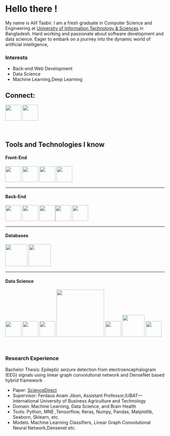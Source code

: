 # Hello there !


My name is Alif Tasbir. I am a fresh graduate in Computer Science and Engineering at [University of Information Technology & Sciences](https://uits.edu.bd/) in Bangladesh. Hard working and passionate about software development and data science. Eager to embark on a journey into the dynamic world of artificial intelligence,

### Interests
- Back-end Web Development
- Data Science
- Machine Learning,Deep Learning


## Connect:
<a target="_blank" href="https://www.linkedin.com/in/alif-tasbir-56aa5a1b2/"><img src="https://cdn.jsdelivr.net/gh/devicons/devicon/icons/linkedin/linkedin-original.svg" style="width: 50px" /></a>
<a target="_blank" href="mailto:aliftasbir@gmail.com"><img src="https://user-images.githubusercontent.com/64092765/178427267-133abe7d-d825-4569-adab-3a4816fdcd99.png" style="width: 50px" /></a>


<br>


## Tools and Technologies I know

#### Front-End
<img src="https://cdn.jsdelivr.net/gh/devicons/devicon/icons/html5/html5-original.svg" style="width: 50px"/> <img src="https://cdn.jsdelivr.net/gh/devicons/devicon/icons/css3/css3-original.svg" style="width: 50px"/> <img src="https://cdn.jsdelivr.net/gh/devicons/devicon/icons/javascript/javascript-original.svg" style="width: 50px"/> <img src="https://cdn.jsdelivr.net/gh/devicons/devicon/icons/bootstrap/bootstrap-plain.svg" style="width: 50px;"/>

<hr>

#### Back-End
<img src="https://cdn.jsdelivr.net/gh/devicons/devicon/icons/c/c-original.svg" style="width: 50px;"/> <img src="https://cdn.jsdelivr.net/gh/devicons/devicon/icons/python/python-original.svg" style="width: 50px;"/> <img src="https://cdn.jsdelivr.net/gh/devicons/devicon/icons/java/java-original.svg" style="width: 50px"/><img src="https://cdn.jsdelivr.net/gh/devicons/devicon/icons/django/django-plain.svg" style="width: 50px"/> <img src="https://cdn.jsdelivr.net/gh/devicons/devicon/icons/php/php-original.svg" style="width: 50px;"/> 
<hr>

#### Databases
<img src="https://cdn.jsdelivr.net/gh/devicons/devicon/icons/mysql/mysql-original-wordmark.svg" style="width: 70px;"/> <img src="https://cdn.jsdelivr.net/gh/devicons/devicon/icons/sqlite/sqlite-original-wordmark.svg" style="width: 70px;"/>

<hr>

#### Data Science
<img src="https://cdn.jsdelivr.net/gh/devicons/devicon/icons/jupyter/jupyter-original-wordmark.svg" style="width: 50px;"/> <img src="https://cdn.jsdelivr.net/gh/devicons/devicon/icons/numpy/numpy-original.svg" style="width: 50px;"/> <img src="https://cdn.jsdelivr.net/gh/devicons/devicon/icons/pandas/pandas-original-wordmark.svg" style="width: 50px;"/> <img src="https://matplotlib.org/stable/_images/sphx_glr_logos2_003.png" style="width: 150px;"/> <img src="https://seaborn.pydata.org/_images/logo-tall-lightbg.svg" style="width: 50px;"/> <img src="https://upload.wikimedia.org/wikipedia/commons/thumb/0/05/Scikit_learn_logo_small.svg/260px-Scikit_learn_logo_small.svg.png?20180808062052" style="width: 70px;"/> <img src="https://cdn.jsdelivr.net/gh/devicons/devicon/icons/tensorflow/tensorflow-original.svg" style="width: 50px;"/>

<br>

### Research Experience
 Bachelor Thesis: Epileptic seizure detection from electroencephalogram (EEG) signals using linear graph convolutional network and DenseNet based hybrid framework
- Paper: [ScienceDirect](https://www.sciencedirect.com/science/article/pii/S1687850723000857)
- Supervisor: Ferdaus Anam Jibon, Assistant Professor,IUBAT—International University of Business Agriculture and Technology
- Domain: Machine Learning, Data Science, and Brain Health
- Tools:  Python, MNE ,Tensorflow, Keras, Numpy, Pandas, Matplotlib, Seaborn, Sklearn, etc.
- Models: Machine Learning Classifiers, Linear Graph Convolutional Neural Network,Densenet etc.

<br>
